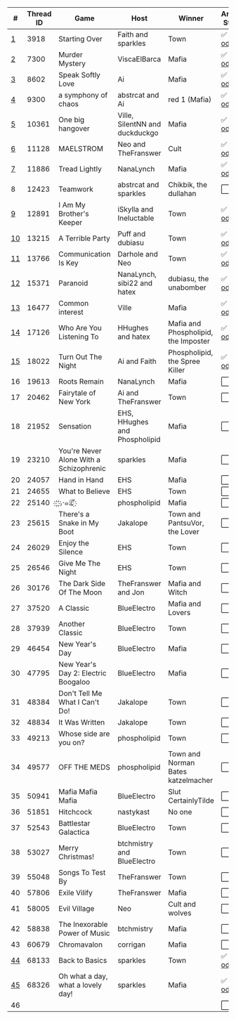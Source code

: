 | # | Thread ID | Game | Host | Winner | Archive Status |
| ------------- | ------------- | ------------- | ------------- | ------------- | ------------- |
| [1](1) | 3918 | Starting Over | Faith and sparkles | Town | :white_check_mark: [xlsx](../../../raw/main/red/1/spreadsheet.xlsx) \| [ods](../../../raw/main/red/1/spreadsheet.ods) |
| [2](2) | 7300 | Murder Mystery | ViscaElBarca | Mafia | :white_check_mark: [xlsx](../../../raw/main/red/2/spreadsheet.xlsx) \| [ods](../../../raw/main/red/2/spreadsheet.ods) |
| [3](3) | 8602 | Speak Softly Love | Ai | Mafia | :white_check_mark: [xlsx](../../../raw/main/red/3/spreadsheet.xlsx) \| [ods](../../../raw/main/red/3/spreadsheet.ods)|
| [4](4) | 9300 | a symphony of chaos | abstrcat and Ai | red 1 (Mafia) | :white_check_mark: [xlsx](../../../raw/main/red/4/spreadsheet.xlsx) \| [ods](../../../raw/main/red/4/spreadsheet.ods) |
| [5](5) | 10361 | One big hangover | Ville, SilentNN and duckduckgo | Mafia | :white_check_mark: [xlsx](../../../raw/main/red/5/spreadsheet.xlsx) \| [ods](../../../raw/main/red/5/spreadsheet.ods) |
| [6](6) | 11128 | MAELSTROM | Neo and TheFranswer | Cult | :white_check_mark: [xlsx](../../../raw/main/red/6/spreadsheet.xlsx) \| [ods](../../../raw/main/red/6/spreadsheet.ods) |
| [7](7) | 11886 | Tread Lightly | NanaLynch | Mafia | :white_check_mark: [xlsx](../../../raw/main/red/7/spreadsheet.xlsx) \| [ods](../../../raw/main/red/7/spreadsheet.ods) |
| 8 | 12423 | Teamwork | abstrcat and sparkles | Chikbik, the dullahan | :white_large_square: |
| [9](9) | 12891 | I Am My Brother's Keeper | iSkylla and Ineluctable | Town | :white_check_mark: [xlsx](../../../raw/main/red/9/spreadsheet.xlsx) \| [ods](../../../raw/main/red/9/spreadsheet.ods) |
| [10](10) | 13215 | A Terrible Party | Puff and dubiasu | Town | :white_check_mark: [xlsx](../../../raw/main/red/10/spreadsheet.xlsx) \| [ods](../../../raw/main/red/10/spreadsheet.ods) |
| [11](11) | 13766 | Communication Is Key | Darhole and Neo | Town | :white_check_mark: [xlsx](../../../raw/main/red/11/spreadsheet.xlsx) \| [ods](../../../raw/main/red/11/spreadsheet.ods) |
| [12](12) | 15371 | Paranoid | NanaLynch, sibi22 and hatex | dubiasu, the unabomber | :white_check_mark: [xlsx](../../../raw/main/red/12/spreadsheet.xlsx) \| [ods](../../../raw/main/red/12/spreadsheet.ods) |
| [13](13) | 16477 | Common interest | Ville | Mafia | :white_check_mark: [xlsx](../../../raw/main/red/13/spreadsheet.xlsx) \| [ods](../../../raw/main/red/13/spreadsheet.ods) |
| [14](14) | 17126 | Who Are You Listening To | HHughes and hatex | Mafia and Phospholipid, the Imposter | :white_check_mark: [xlsx](../../../raw/main/red/14/spreadsheet.xlsx) \| [ods](../../../raw/main/red/14/spreadsheet.ods) |
| [15](15) | 18022 | Turn Out The Night | Ai and Faith | Phospholipid, the Spree Killer | :white_check_mark: [xlsx](../../../raw/main/red/15/spreadsheet.xlsx) \| [ods](../../../raw/main/red/15/spreadsheet.ods) |
| 16 | 19613 | Roots Remain | NanaLynch | Mafia | :white_large_square: |
| 17 | 20462 | Fairytale of New York | Ai and TheFranswer | Town | :white_large_square: |
| 18 | 21952 | Sensation | EHS, HHughes and Phospholipid | Mafia | :white_large_square: |
| 19 | 23210 | You're Never Alone With a Schizophrenic | sparkles | Mafia | :white_large_square: |
| 20 | 24057 | Hand in Hand | EHS | Mafia | :white_large_square: |
| 21 | 24655 | What to Believe | EHS | Town | :white_large_square: |
| 22 | 25140 |  ҉ ҉​.​·๑ඕั ҉  | phospholipid | Mafia | :white_large_square: |
| 23 | 25615 | There's a Snake in My Boot | Jakalope | Town and PantsuVor, the Lover | :white_large_square: |
| 24 | 26029 | Enjoy the Silence | EHS | Town | :white_large_square: |
| 25 | 26546 | Give Me The Night | EHS | Town | :white_large_square: |
| 26 | 30176 | The Dark Side Of The Moon | TheFranswer and Jon | Mafia and Witch | :white_large_square: |
| 27 | 37520 | A Classic | BlueElectro | Mafia and Lovers | :white_large_square: |
| 28 | 37939 | Another Classic | BlueElectro | Town | :white_large_square: |
| 29 | 46454 | New Year's Day | BlueElectro | Mafia | :white_large_square: |
| 30 | 47795 | New Year's Day 2: Electric Boogaloo | BlueElectro | Mafia | :white_large_square: |
| 31 | 48384 | Don't Tell Me What I Can't Do! | Jakalope | Town | :white_large_square: |
| 32 | 48834 | It Was Written | Jakalope | Town | :white_large_square: |
| 33 | 49213 | Whose side are you on? | phospholipid | Town | :white_large_square: |
| 34 | 49577 | OFF THE MEDS | phospholipid | Town and Norman Bates katzelmacher | :white_large_square: |
| 35 | 50941 | Mafia Mafia Mafia | BlueElectro | Slut CertainlyTilde | :white_large_square: |
| 36 | 51851 | Hitchcock | nastykast | No one | :white_large_square: |
| 37 | 52543 | Battlestar Galactica | BlueElectro | Town | :white_large_square: |
| 38 | 53027 | Merry Christmas! | btchmistry and BlueElectro | Town | :white_large_square: |
| 39 | 55048 | Songs To Test By | TheFranswer | Town | :white_large_square: |
| 40 | 57806 | Exile Vilify | TheFranswer | Mafia | :white_large_square: |
| 41 | 58005 | Evil Village | Neo | Cult and wolves | :white_large_square: |
| 42 | 58838 | The Inexorable Power of Music | btchmistry | Mafia | :white_large_square: |
| 43 | 60679 | Chromavalon | corrigan | Mafia | :white_large_square: |
| [44](44) | 68133 | Back to Basics | sparkles | Town | :white_check_mark: [xlsx](../../../raw/main/red/44/spreadsheet.xlsx)\| [ods](../../../raw/main/red/44/spreadsheet.ods) |
| [45](45) | 68326 | Oh what a day, what a lovely day! | sparkles | Mafia | :white_check_mark: [xlsx](../../../raw/main/red/45/spreadsheet.xlsx)\| [ods](../../../raw/main/red/45/spreadsheet.ods) |
| 46 |  |  |  |  | :white_large_square: |
